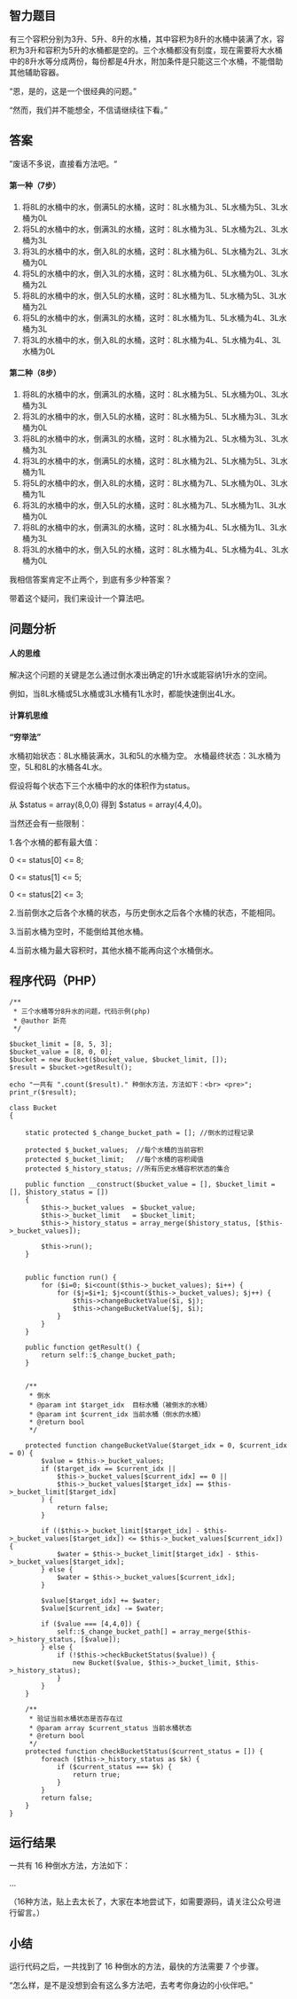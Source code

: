 ## 智力题目

有三个容积分别为3升、5升、8升的水桶，其中容积为8升的水桶中装满了水，容积为3升和容积为5升的水桶都是空的。三个水桶都没有刻度，现在需要将大水桶中的8升水等分成两份，每份都是4升水，附加条件是只能这三个水桶，不能借助其他辅助容器。

“恩，是的，这是一个很经典的问题。”

“然而，我们并不能想全，不信请继续往下看。”

## 答案

”废话不多说，直接看方法吧。“

#### 第一种（7步）
1. 将8L的水桶中的水，倒满5L的水桶，这时：8L水桶为3L、5L水桶为5L、3L水桶为0L
2. 将5L的水桶中的水，倒满3L的水桶，这时：8L水桶为3L、5L水桶为2L、3L水桶为3L
3. 将3L的水桶中的水，倒入8L的水桶，这时：8L水桶为6L、5L水桶为2L、3L水桶为0L
4. 将5L的水桶中的水，倒入3L的水桶，这时：8L水桶为6L、5L水桶为0L、3L水桶为2L
5. 将8L的水桶中的水，倒入5L的水桶，这时：8L水桶为1L、5L水桶为5L、3L水桶为2L
6. 将5L的水桶中的水，倒满3L的水桶，这时：8L水桶为1L、5L水桶为4L、3L水桶为3L
7. 将3L的水桶中的水，倒入8L的水桶，这时：8L水桶为4L、5L水桶为4L、3L水桶为0L

#### 第二种（8步）

1. 将8L的水桶中的水，倒满3L的水桶，这时：8L水桶为5L、5L水桶为0L、3L水桶为3L
2. 将3L的水桶中的水，倒入5L的水桶，这时：8L水桶为5L、5L水桶为3L、3L水桶为0L
3. 将8L的水桶中的水，倒满3L的水桶，这时：8L水桶为2L、5L水桶为3L、3L水桶为3L
4. 将3L的水桶中的水，倒满5L的水桶，这时：8L水桶为2L、5L水桶为5L、3L水桶为1L
5. 将5L的水桶中的水，倒入8L的水桶，这时：8L水桶为7L、5L水桶为0L、3L水桶为1L
6. 将3L的水桶中的水，倒入5L的水桶，这时：8L水桶为7L、5L水桶为1L、3L水桶为0L
7. 将8L的水桶中的水，倒满3L的水桶，这时：8L水桶为4L、5L水桶为1L、3L水桶为3L
8. 将3L的水桶中的水，倒入5L的水桶，这时：8L水桶为4L、5L水桶为4L、3L水桶为0L

我相信答案肯定不止两个，到底有多少种答案？

带着这个疑问，我们来设计一个算法吧。

## 问题分析

#### 人的思维

解决这个问题的关键是怎么通过倒水凑出确定的1升水或能容纳1升水的空间。

例如，当8L水桶或5L水桶或3L水桶有1L水时，都能快速倒出4L水。

#### 计算机思维

**“穷举法”**

水桶初始状态：8L水桶装满水，3L和5L的水桶为空。
水桶最终状态：3L水桶为空，5L和8L的水桶各4L水。

假设将每个状态下三个水桶中的水的体积作为status。

从 $status = array(8,0,0) 得到 $status = array(4,4,0)。

当然还会有一些限制：

1.各个水桶的都有最大值：

0 <= status[0] <= 8;

0 <= status[1] <= 5;

0 <= status[2] <= 3;

2.当前倒水之后各个水桶的状态，与历史倒水之后各个水桶的状态，不能相同。

3.当前水桶为空时，不能倒给其他水桶。

4.当前水桶为最大容积时，其他水桶不能再向这个水桶倒水。

## 程序代码（PHP）

```
/**
 * 三个水桶等分8升水的问题，代码示例(php)
 * @author 訢亮
 */

$bucket_limit = [8, 5, 3];
$bucket_value = [8, 0, 0];
$bucket = new Bucket($bucket_value, $bucket_limit, []);
$result = $bucket->getResult();

echo "一共有 ".count($result)." 种倒水方法，方法如下：<br> <pre>";
print_r($result);

class Bucket
{

    static protected $_change_bucket_path = []; //倒水的过程记录

    protected $_bucket_values;  //每个水桶的当前容积
    protected $_bucket_limit;   //每个水桶的容积阈值
    protected $_history_status; //所有历史水桶容积状态的集合

    public function __construct($bucket_value = [], $bucket_limit = [], $history_status = [])
    {
        $this->_bucket_values  = $bucket_value;
        $this->_bucket_limit   = $bucket_limit;
        $this->_history_status = array_merge($history_status, [$this->_bucket_values]);

        $this->run();
    }


    public function run() {
        for ($i=0; $i<count($this->_bucket_values); $i++) {
            for ($j=$i+1; $j<count($this->_bucket_values); $j++) {
                $this->changeBucketValue($i, $j);
                $this->changeBucketValue($j, $i);
            }
        }
    }

    public function getResult() {
        return self::$_change_bucket_path;
    }


    /**
     * 倒水
     * @param int $target_idx  目标水桶（被倒水的水桶）
     * @param int $current_idx 当前水桶（倒水的水桶）
     * @return bool
     */

    protected function changeBucketValue($target_idx = 0, $current_idx = 0) {
        $value = $this->_bucket_values;
        if ($target_idx == $current_idx ||
            $this->_bucket_values[$current_idx] == 0 ||
            $this->_bucket_values[$target_idx] == $this->_bucket_limit[$target_idx]
        ) {
            return false;
        }

        if (($this->_bucket_limit[$target_idx] - $this->_bucket_values[$target_idx]) <= $this->_bucket_values[$current_idx]) {
            $water = $this->_bucket_limit[$target_idx] - $this->_bucket_values[$target_idx];
        } else {
            $water = $this->_bucket_values[$current_idx];
        }

        $value[$target_idx] += $water;
        $value[$current_idx] -= $water;

        if ($value === [4,4,0]) {
            self::$_change_bucket_path[] = array_merge($this->_history_status, [$value]);
        } else {
            if (!$this->checkBucketStatus($value)) {
                new Bucket($value, $this->_bucket_limit, $this->_history_status);
            }
        }
    }

    /**
     * 验证当前水桶状态是否存在过
     * @param array $current_status 当前水桶状态
     * @return bool
     */
    protected function checkBucketStatus($current_status = []) {
        foreach ($this->_history_status as $k) {
            if ($current_status === $k) {
                return true;
            }
        }
        return false;
    }
}
```

## 运行结果

一共有 16 种倒水方法，方法如下：

...

（16种方法，贴上去太长了，大家在本地尝试下，如需要源码，请关注公众号进行留言。）

## 小结

运行代码之后，一共找到了 16 种倒水的方法，最快的方法需要 7 个步骤。

“怎么样，是不是没想到会有这么多方法吧，去考考你身边的小伙伴吧。”
